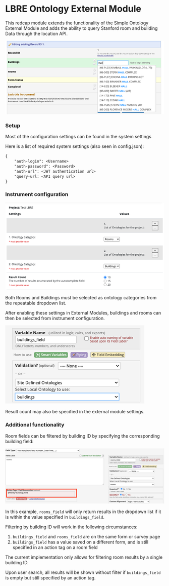 # LBRE Ontology External Module

This redcap module extends the functionality of the Simple Ontology External Module and adds the ability to query
Stanford room and building Data through the location API.


![example](./assets/example.png)



### Setup

Most of the configuration settings can be found in the system settings

Here is a list of required system settings (also seen in config.json):

```
{
    "auth-login": <Username>
    "auth-password": <Password>
    "auth-url": <JWT authentication url>
    "query-url: <API query url>
}
```

### Instrument configuration

![project_setup](./assets/project_setup.png)

Both Rooms and Buildings must be selected as ontology categories from the repeatable dropdown list.

After enabling these settings in External Modules, buildings and rooms can then be selected from instrument configuration.


![action](./assets/instrument.png)

Result count may also be specified in the external module settings.

### Additional functionality

Room fields can be filtered by building ID by specifying the corresponding building field:

![action](./assets/action.png)

In this example, `rooms_field` will only return results in the dropdown list if it is within the value specified in `buildings_field`.

Filtering by building ID will work in the following circumstances:
1. `buildings_field` and `rooms_field` are on the same form or survey page
2. `buildings_field` has a value saved on a different form, and is still specified in an action tag on a room field

The current implementation only allows for filtering room results by a single building ID.

Upon user search, all results will be shown without filter if `buildings_field` is empty but still specified by an action tag.
